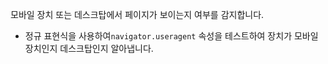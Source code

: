 모바일 장치 또는 데스크탑에서 페이지가 보이는지 여부를 감지합니다.

- 정규 표현식을 사용하여`navigator.useragent` 속성을 테스트하여 장치가 모바일 장치인지 데스크탑인지 알아냅니다.